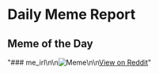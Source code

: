 # Daily Meme Report

## Meme of the Day
"### me_irl\n\n![Meme](https://i.redd.it/9vpdsi34p7ce1.png)\n\n[View on Reddit](https://redd.it/1hybkup)"
